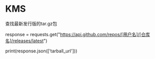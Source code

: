 # KMS

查找最新发行版的tar.gz包

response = requests.get("https://api.github.com/repos/[用户名]/[仓库名]/releases/latest")

print(response.json(['tarball_url']))
